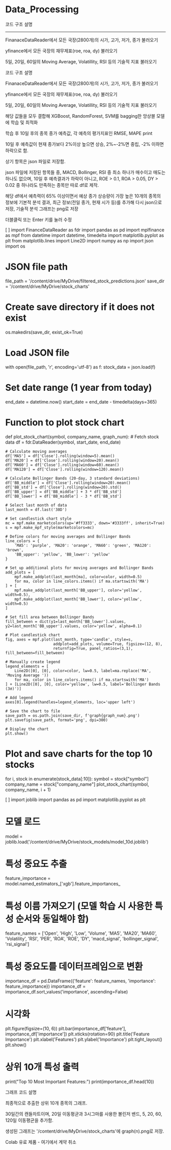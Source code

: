 # Data_Processing
코드 구조 설명


---

FinanaceDataReader에서 모든 국장(2800개)의 시가, 고가, 저가, 종가 불러오기

yfinance에서 모든 국장의 재무제표(roe, roa, dy) 불러오기

5일, 20일, 60일의 Moving Average, Volatillity, RSI 등의 기술적 지표 불러오기

코드 구조 설명

FinanaceDataReader에서 모든 국장(2800개)의 시가, 고가, 저가, 종가 불러오기

yfinance에서 모든 국장의 재무제표(roe, roa, dy) 불러오기

5일, 20일, 60일의 Moving Average, Volatillity, RSI 등의 기술적 지표 불러오기

해당 값들을 모두 결합해 XGBoost, RandomForest, SVM를 bagging한 앙상블 모델에 학습 및 최적화

학습 후 10일 후의 종목 종가 예측값, 각 예측의 평가지표인 RMSE, MAPE print

10일 후 예측값이 현재 종가보다 2%이상 높으면 상승, 2%~-2%면 중립, -2% 이하면 하락으로 함.

상기 항목은 json 파일로 저장함.

json 파일에 저장된 항목들 중, MACD, Bollinger, RSI 중 최소 하나가 매수이고 매도는 하나도 없으며, 10일 후 예측결과가 하락이 아니고, ROE > 0.1, ROA > 0.05, DY > 0.02 중 하나라도 만족하는 종목만 따로 df로 제작.

해당 df에서 예측력이 65% 이상이면서 예상 종가 상승량이 가장 높은 10개의 종목의 정보에 기본적 분석 결과, 최근 정보(전일 종가, 현재 시가 등)를 추가해 다시 json으로 저장, 기술적 분석 그래프는 png로 저장

더블클릭 또는 Enter 키를 눌러 수정


[ ]
import FinanceDataReader as fdr
import pandas as pd
import mplfinance as mpf
from datetime import datetime, timedelta
import matplotlib.pyplot as plt
from matplotlib.lines import Line2D
import numpy as np
import json
import os

# JSON file path
file_path = '/content/drive/MyDrive/filtered_stock_predictions.json'
save_dir = '/content/drive/MyDrive/stock_charts'

# Create save directory if it does not exist
os.makedirs(save_dir, exist_ok=True)

# Load JSON file
with open(file_path, 'r', encoding='utf-8') as f:
    stock_data = json.load(f)

# Set date range (1 year from today)
end_date = datetime.now()
start_date = end_date - timedelta(days=365)

# Function to plot stock chart
def plot_stock_chart(symbol, company_name, graph_num):
    # Fetch stock data
    df = fdr.DataReader(symbol, start_date, end_date)

    # Calculate moving averages
    df['MA5'] = df['Close'].rolling(window=5).mean()
    df['MA20'] = df['Close'].rolling(window=20).mean()
    df['MA60'] = df['Close'].rolling(window=60).mean()
    df['MA120'] = df['Close'].rolling(window=120).mean()

    # Calculate Bollinger Bands (20-day, 3 standard deviations)
    df['BB_middle'] = df['Close'].rolling(window=20).mean()
    df['BB_std'] = df['Close'].rolling(window=20).std()
    df['BB_upper'] = df['BB_middle'] + 3 * df['BB_std']
    df['BB_lower'] = df['BB_middle'] - 3 * df['BB_std']

    # Select last month of data
    last_month = df.last('30D')

    # Set candlestick chart style
    mc = mpf.make_marketcolors(up='#ff3333', down='#3333ff', inherit=True)
    s = mpf.make_mpf_style(marketcolors=mc)

    # Define colors for moving averages and Bollinger Bands
    line_colors = {
        'MA5': 'purple', 'MA20': 'orange', 'MA60': 'green', 'MA120': 'brown',
        'BB_upper': 'yellow', 'BB_lower': 'yellow'
    }

    # Set up additional plots for moving averages and Bollinger Bands
    add_plots = [
        mpf.make_addplot(last_month[ma], color=color, width=0.5)
        for ma, color in line_colors.items() if ma.startswith('MA')
    ] + [
        mpf.make_addplot(last_month['BB_upper'], color='yellow', width=0.5),
        mpf.make_addplot(last_month['BB_lower'], color='yellow', width=0.5)
    ]

    # Set fill area between Bollinger Bands
    fill_between = dict(y1=last_month['BB_lower'].values, y2=last_month['BB_upper'].values, color='yellow', alpha=0.1)

    # Plot candlestick chart
    fig, axes = mpf.plot(last_month, type='candle', style=s,
                         addplot=add_plots, volume=True, figsize=(12, 8),
                         returnfig=True, panel_ratios=(3,1), fill_between=fill_between)

    # Manually create legend
    legend_elements = [
        Line2D([0], [0], color=color, lw=0.5, label=ma.replace('MA', 'Moving Average '))
        for ma, color in line_colors.items() if ma.startswith('MA')
    ] + [Line2D([0], [0], color='yellow', lw=0.5, label='Bollinger Bands (3σ)')]

    # Add legend
    axes[0].legend(handles=legend_elements, loc='upper left')

    # Save the chart to file
    save_path = os.path.join(save_dir, f'graph{graph_num}.png')
    plt.savefig(save_path, format='png', dpi=300)

    # Display the chart
    plt.show()

# Plot and save charts for the top 10 stocks
for i, stock in enumerate(stock_data[:10]):
    symbol = stock["symbol"]
    company_name = stock["company_name"]
    plot_stock_chart(symbol, company_name, i + 1)



[ ]
import joblib
import pandas as pd
import matplotlib.pyplot as plt

# 모델 로드
model = joblib.load('/content/drive/MyDrive/stock_models/model_10d.joblib')

# 특성 중요도 추출
feature_importance = model.named_estimators_['xgb'].feature_importances_

# 특성 이름 가져오기 (모델 학습 시 사용한 특성 순서와 동일해야 함)
feature_names = ['Open', 'High', 'Low', 'Volume', 'MA5', 'MA20', 'MA60', 'Volatility', 'RSI',
                 'PER', 'ROA', 'ROE', 'DY', 'macd_signal', 'bollinger_signal', 'rsi_signal']

# 특성 중요도를 데이터프레임으로 변환
importance_df = pd.DataFrame({'feature': feature_names, 'importance': feature_importance})
importance_df = importance_df.sort_values('importance', ascending=False)

# 시각화
plt.figure(figsize=(10, 6))
plt.bar(importance_df['feature'], importance_df['importance'])
plt.xticks(rotation=90)
plt.title('Feature Importance')
plt.xlabel('Features')
plt.ylabel('Importance')
plt.tight_layout()
plt.show()

# 상위 10개 특성 출력
print("Top 10 Most Important Features:")
print(importance_df.head(10))

그래프 코드 설명

최종적으로 추출한 상위 10개 종목의 그래프.

30일간의 캔들차트이며, 20일 이동평균과 3시그마를 사용한 볼린저 밴드, 5, 20, 60, 120일 이동평균을 추가함.

생성된 그래프는 '/content/drive/MyDrive/stock_charts'에 graph(n).png로 저장.

Colab 유료 제품 - 여기에서 계약 취소
